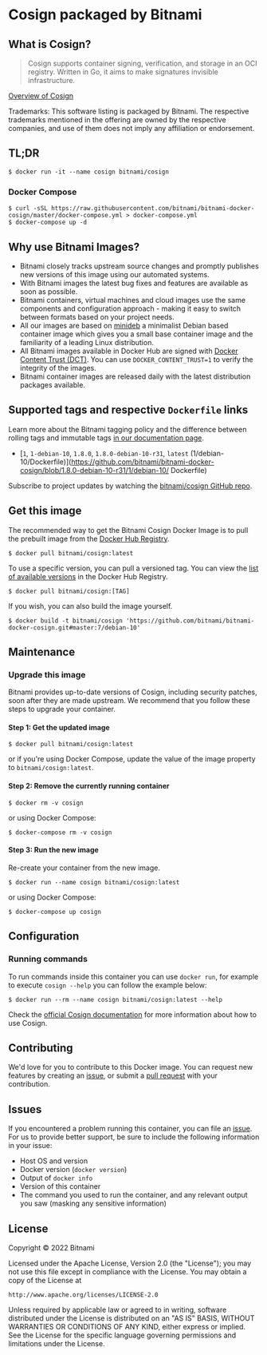 # Cosign packaged by Bitnami

## What is Cosign?

> Cosign supports container signing, verification, and storage in an OCI registry. Written in Go, it aims to make signatures invisible infrastructure.

[Overview of Cosign](https://github.com/sigstore/cosign)

Trademarks: This software listing is packaged by Bitnami. The respective trademarks mentioned in the offering are owned by the respective companies, and use of them does not imply any affiliation or endorsement.

## TL;DR

```console
$ docker run -it --name cosign bitnami/cosign
```

### Docker Compose

```console
$ curl -sSL https://raw.githubusercontent.com/bitnami/bitnami-docker-cosign/master/docker-compose.yml > docker-compose.yml
$ docker-compose up -d
```

## Why use Bitnami Images?

* Bitnami closely tracks upstream source changes and promptly publishes new versions of this image using our automated systems.
* With Bitnami images the latest bug fixes and features are available as soon as possible.
* Bitnami containers, virtual machines and cloud images use the same components and configuration approach - making it easy to switch between formats based on your project needs.
* All our images are based on [minideb](https://github.com/bitnami/minideb) a minimalist Debian based container image which gives you a small base container image and the familiarity of a leading Linux distribution.
* All Bitnami images available in Docker Hub are signed with [Docker Content Trust (DCT)](https://docs.docker.com/engine/security/trust/content_trust/). You can use `DOCKER_CONTENT_TRUST=1` to verify the integrity of the images.
* Bitnami container images are released daily with the latest distribution packages available.

## Supported tags and respective `Dockerfile` links

Learn more about the Bitnami tagging policy and the difference between rolling tags and immutable tags [in our documentation page](https://docs.bitnami.com/tutorials/understand-rolling-tags-containers/).


* [`1`, `1-debian-10`, `1.8.0`, `1.8.0-debian-10-r31`, `latest` (1/debian-10/Dockerfile)](https://github.com/bitnami/bitnami-docker-cosign/blob/1.8.0-debian-10-r31/1/debian-10/      Dockerfile)

Subscribe to project updates by watching the [bitnami/cosign GitHub repo](https://github.com/bitnami/bitnami-docker-cosign).

## Get this image

The recommended way to get the Bitnami Cosign Docker Image is to pull the prebuilt image from the [Docker Hub Registry](https://hub.docker.com/r/bitnami/cosign).

```console
$ docker pull bitnami/cosign:latest
```

To use a specific version, you can pull a versioned tag. You can view the [list of available versions](https://hub.docker.com/r/bitnami/cosign/tags/) in the Docker Hub Registry.

```console
$ docker pull bitnami/cosign:[TAG]
```

If you wish, you can also build the image yourself.

```console
$ docker build -t bitnami/cosign 'https://github.com/bitnami/bitnami-docker-cosign.git#master:7/debian-10'
```

## Maintenance

### Upgrade this image

Bitnami provides up-to-date versions of Cosign, including security patches, soon after they are made upstream. We recommend that you follow these steps to upgrade your container.

#### Step 1: Get the updated image

```console
$ docker pull bitnami/cosign:latest
```

or if you're using Docker Compose, update the value of the image property to `bitnami/cosign:latest`.

#### Step 2: Remove the currently running container

```console
$ docker rm -v cosign
```

or using Docker Compose:

```console
$ docker-compose rm -v cosign
```

#### Step 3: Run the new image

Re-create your container from the new image.

```console
$ docker run --name cosign bitnami/cosign:latest
```

or using Docker Compose:

```console
$ docker-compose up cosign
```

## Configuration

### Running commands

To run commands inside this container you can use `docker run`, for example to execute `cosign --help` you can follow the example below:

```console
$ docker run --rm --name cosign bitnami/cosign:latest --help
```

Check the [official Cosign documentation](https://github.com/sigstore/cosigndocs/) for more information about how to use Cosign.

## Contributing

We'd love for you to contribute to this Docker image. You can request new features by creating an [issue](https://github.com/bitnami/bitnami-docker-cosign/issues), or submit a [pull request](https://github.com/bitnami/bitnami-docker-cosign/pulls) with your contribution.

## Issues

If you encountered a problem running this container, you can file an [issue](https://github.com/bitnami/bitnami-docker-cosign/issues/new). For us to provide better support, be sure to include the following information in your issue:

- Host OS and version
- Docker version (`docker version`)
- Output of `docker info`
- Version of this container
- The command you used to run the container, and any relevant output you saw (masking any sensitive
information)

## License

Copyright &copy; 2022 Bitnami

Licensed under the Apache License, Version 2.0 (the "License");
you may not use this file except in compliance with the License.
You may obtain a copy of the License at

    http://www.apache.org/licenses/LICENSE-2.0

Unless required by applicable law or agreed to in writing, software
distributed under the License is distributed on an "AS IS" BASIS,
WITHOUT WARRANTIES OR CONDITIONS OF ANY KIND, either express or implied.
See the License for the specific language governing permissions and
limitations under the License.
